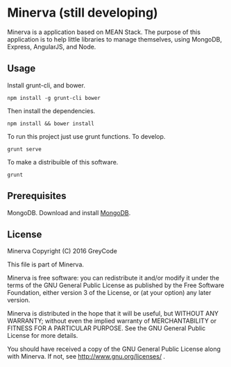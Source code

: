 # Minerva (still developing)

Minerva is a application based on MEAN Stack. The purpose of this application is to help little libraries to manage themselves, using 
MongoDB, Express, AngularJS, and Node.



## Usage

Install grunt-cli, and bower.

```
npm install -g grunt-cli bower
```

Then install the dependencies.

```
npm install && bower install
```

To run this project just use grunt functions. To develop.

```
grunt serve 
```

To make a distribuible of this software.

```
grunt
```

## Prerequisites

MongoDB. Download and install [MongoDB](https://www.mongodb.org/).

## License

Minerva Copyright (C) 2016  GreyCode

This file is part of Minerva.

Minerva is free software: you can redistribute it and/or modify it under the terms of the GNU General Public License as published by the Free Software Foundation, either version 3 of the License, or (at your option) any later version.

Minerva is distributed in the hope that it will be useful, but WITHOUT ANY WARRANTY; without even the implied warranty of MERCHANTABILITY or FITNESS FOR A PARTICULAR PURPOSE.  See the GNU General Public License for more details.

You should have received a copy of the GNU General Public License along with Minerva. If not, see http://www.gnu.org/licenses/ .
